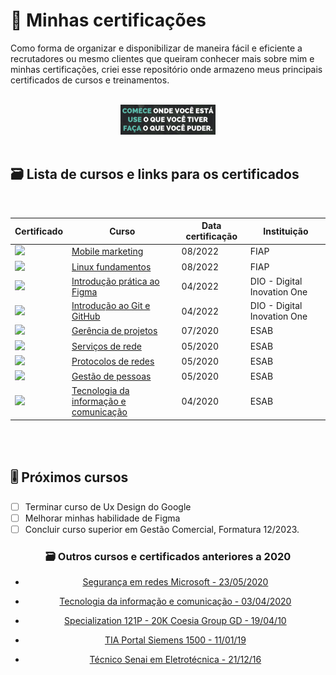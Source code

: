 # 📃 Minhas certificações 

Como forma de organizar e disponibilizar de maneira fácil e eficiente a recrutadores ou mesmo clientes que queiram conhecer mais sobre mim e minhas certificações, criei esse repositório onde armazeno meus principais certificados de cursos e treinamentos.

 <br>
 
<div align="center">
 
<img src="certificates/frase.png" width="30%"/> 
</div>

 <br>

## 🗃️ Lista de cursos e links para os certificados

 <br>
 
| Certificado                          | Curso                         | Data certificação | Instituição       |
| ------------------------------------ | ----------------------------- | ----------------- | ----------------- |
| <a href="certificates/mobile-marketing_951fe2575e68aeb34f141d6728802bd0.png"> <img src="https://banner2.cleanpng.com/20180125/bvw/kisspng-court-piece-gift-game-smartphone-gift-box-open-fly-out-of-the-phone-vector-5a697a82a452f9.4053813315168620826731.jpgg" width="58px"/> </a> | [Mobile marketing](certificates/mobile-marketing_951fe2575e68aeb34f141d6728802bd0.png.png)                                                                                                  | 08/2022     | FIAP                       |
| <a href="certificates/linux-fundamental-839dadd4bc998a0d53a605cd435b8cec.png"> <img src="https://cdn.worldvectorlogo.com/logos/linux-tux.svg" width="58px"/> </a> | [Linux fundamentos](certificates/linux-fundamental-839dadd4bc998a0d53a605cd435b8cec.png)                                                                                                  | 08/2022     | FIAP                       |
| <a href="certificates/19-04-22-Introdu%C3%A7%C3%A3o%20pr%C3%A1tica%20ao%20Figma.pdf"> <img src="https://cdn.worldvectorlogo.com/logos/figma-1.svg" width="38px"/> </a> | [Introdução prática ao Figma](certificates/19-04-22-Introdu%C3%A7%C3%A3o%20pr%C3%A1tica%20ao%20Figma.pdf)                                                                                | 04/2022     | DIO - Digital Inovation One|
| <a href="certificates/16-04-22-Introdu%C3%A7%C3%A3o%20ao%20Git%20e%20GitHub.pdf"> <img src="https://cdn.worldvectorlogo.com/logos/git.svg" width="98px"/> </a> | [Introdução ao Git e GitHub](certificates/16-04-22-Introdu%C3%A7%C3%A3o%20ao%20Git%20e%20GitHub.pdf)                                                                                      | 04/2022     | DIO - Digital Inovation One|
| <a href="certificates/15-07-20-Certificado%20Gerencia%20de%20projetos.pdf"> <img src="https://esab.edu.br/wp-content/uploads/2020/06/logo-esab03.png" width="98px"/> </a> | [Gerência de projetos](certificates/15-07-20-Certificado%20Gerencia%20de%20projetos.pdf)                                                                                                                    | 07/2020     | ESAB                       |
| <a href="certificates/26-05-20-Certificado%20Servi%C3%A7os%20de%20rede.pdf"> <img src="https://cdn.worldvectorlogo.com/logos/oracle-6.svg" width="98px"/> </a> | [Serviços de rede](certificates/26-05-20-Certificado%20Servi%C3%A7os%20de%20rede.pdf)                                                                                                                      | 05/2020     | ESAB                       |
| <a href="certificates/23-05-20-Certificado%20Protocolos%20de%20redes.pdf"> <img src="https://cdn-icons-png.flaticon.com/512/955/955001.png" width="48px"/> </a> | [Protocolos de redes](certificates/23-05-20-Certificado%20Protocolos%20de%20redes.pdf)                                                                                                      | 05/2020     | ESAB                       |
| <a href="certificates/17-05-20-Certificado%20Gest%C3%A3o%20de%20pessoas.pdf"> <img src="https://esab.edu.br/wp-content/uploads/2020/06/logo-esab03.png" width="98px"/> </a> | [Gestão de pessoas](certificates/17-05-20-Certificado%20Gest%C3%A3o%20de%20pessoas.pdf)                                                                                                      | 05/2020     | ESAB                       |
| <a href="certificates/03-04-20-Tecnologia%20da%20informacao%20e%20comunicacao.pdf"> <img src="https://www7.fiemg.com.br/Cms_Data/Sites/SistemaFiemg/Sites/Senai/Themes/senai/img/logo.png" width="98px"/> </a> | [Tecnologia da informação e comunicação](certificates/03-04-20-Tecnologia%20da%20informacao%20e%20comunicacao.pdf)                                                                                                      | 04/2020     | ESAB                       |

 <br>
  <br>


## 🎚️ Próximos cursos
- [ ] Terminar curso de Ux Design do Google
- [ ] Melhorar minhas habilidade de Figma
- [ ] Concluir curso superior em Gestão Comercial, Formatura 12/2023.
  
<div align="center">

### 🗃️ Outros cursos e certificados anteriores a 2020

- [Segurança em redes Microsoft - 23/05/2020](certificates/23-05-20-Certificado%20Seguran%C3%A7a%20em%20redes%20Microsoft.pdf)

- [Tecnologia da informação e comunicação - 03/04/2020](certificates/03-04-20-Tecnologia%20da%20informacao%20e%20comunicacao.pdf) 

- [Specialization 121P - 20K Coesia Group GD - 19/04/10](certificates/19-04-19-Specialist-121P-20K.pdf)

- [TIA Portal Siemens 1500 - 11/01/19](certificates/11-01-19-Certificado%20Orkan%20CLP%20Siemens%201500.pdf)

- [Técnico Senai em Eletrotécnica - 21/12/16](certificates/21-12-16-Tecnico%20Senai%20frente.pdf)

</div>

<br>

